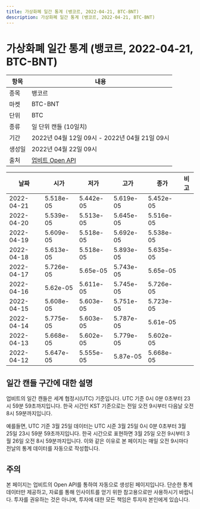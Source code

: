 ```yaml
---
title: 가상화폐 일간 통계 (뱅코르, 2022-04-21, BTC-BNT)
description: 가상화폐 일간 통계 (뱅코르, 2022-04-21, BTC-BNT)
---
```



가상화폐 일간 통계 (뱅코르, 2022-04-21, BTC-BNT)
===

|항목|내용|
|--|--|
|종목|뱅코르|
|마켓|BTC-BNT|
|단위|BTC|
|종류|일 단위 캔들 (10일치)|
|기간|2022년 04월 12일 09시 - 2022년 04월 21일 09시|
|생성일|2022년 04월 22일 09시|
|출처|[업비트 Open API](https://docs.upbit.com)|


|날짜|시가|저가|고가|종가|비고|
|--|--|--|--|--|--|
|2022-04-21|5.518e-05|5.442e-05|5.619e-05|5.452e-05|    |
|2022-04-20|5.539e-05|5.513e-05|5.645e-05|5.516e-05|    |
|2022-04-19|5.609e-05|5.518e-05|5.692e-05|5.538e-05|    |
|2022-04-18|5.613e-05|5.518e-05|5.893e-05|5.635e-05|    |
|2022-04-17|5.726e-05|5.65e-05|5.743e-05|5.65e-05|    |
|2022-04-16|5.62e-05|5.611e-05|5.745e-05|5.726e-05|    |
|2022-04-15|5.608e-05|5.603e-05|5.751e-05|5.723e-05|    |
|2022-04-14|5.775e-05|5.603e-05|5.787e-05|5.61e-05|    |
|2022-04-13|5.668e-05|5.602e-05|5.779e-05|5.602e-05|    |
|2022-04-12|5.647e-05|5.555e-05|5.87e-05|5.668e-05|    |


일간 캔들 구간에 대한 설명
---


업비트의 일간 캔들은 세계 협정시(UTC) 기준입니다. 
UTC 기준 0시 0분 0초부터 23시 59분 59초까지입니다. 
한국 시간인 KST 기준으로는 전일 오전 9시부터 다음날 오전 8시 59분까지입니다. 


예를들면, UTC 기준 3월 25일 데이터는 UTC 시준 3월 25일 0시 0분 0초부터 3월 25일 23시 59분 59초까지입니다. 
한국 시간으로 표현하면 3월 25일 오전 9시부터 3월 26일 오전 8시 59분까지입니다. 
이와 같은 이유로 본 페이지는 매일 오전 9시마다 전날의 통계 데이터를 자동으로 작성합니다. 


주의
---


본 페이지는 업비트의 Open API를 통하여 자동으로 생성된 페이지입니다. 
단순한 통계 데이터만 제공하고, 자료를 통해 인사이트를 얻기 위한 참고용으로만 사용하시기 바랍니다. 
투자를 권유하는 것은 아니며, 투자에 대한 모든 책임은 투자자 본인에게 있습니다. 
